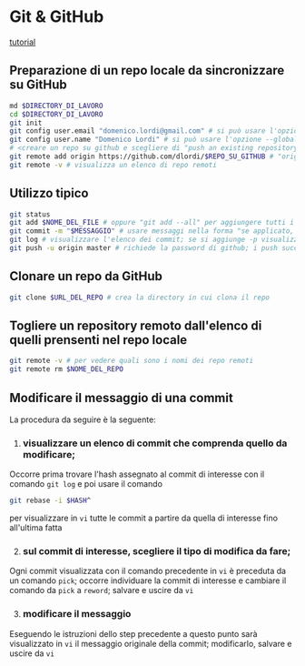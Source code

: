 # Git & GitHub

[tutorial](https://product.hubspot.com/blog/git-and-github-tutorial-for-beginners)

## Preparazione di un repo locale da sincronizzare su GitHub

```sh
md $DIRECTORY_DI_LAVORO
cd $DIRECTORY_DI_LAVORO
git init
git config user.email "domenico.lordi@gmail.com" # si può usare l'opzione --global
git config user.name "Domenico Lordi" # si può usare l'opzione --global
# <creare un repo su github e scegliere di "push an existing repository from command line">
git remote add origin https://github.com/dlordi/$REPO_SU_GITHUB # "origin" è l'alias locale che viene dato al repo remoto (la convenzione è usare "origin")
git remote -v # visualizza un elenco di repo remoti
```

## Utilizzo tipico

```sh
git status
git add $NOME_DEL_FILE # oppure "git add --all" per aggiungere tutti i file, anche in directory di livello superiore oppure "git add ." per aggiugere tutti i file dalla directory corrente e sottodirectory
git commit -m "$MESSAGGIO" # usare messaggi nella forma "se applicato, questo commit farà ..."
git log # visualizzare l'elenco dei commit; se si aggiunge -p visualizza anche le diff
git push -u origin master # richiede la password di github; i push successivi possono essere fatti anche solo con "git push"
```

## Clonare un repo da GitHub

```sh
git clone $URL_DEL_REPO # crea la directory in cui clona il repo
```

## Togliere un repository remoto dall'elenco di quelli prensenti nel repo locale

```sh
git remote -v # per vedere quali sono i nomi dei repo remoti
git remote rm $NOME_DEL_REPO
```

## Modificare il messaggio di una commit

La procedura da seguire è la seguente:
1. ### visualizzare un elenco di commit che comprenda quello da modificare;

Occorre prima trovare l'hash assegnato al commit di interesse con il comando `git log` e poi usare il comando
```sh
git rebase -i $HASH^
```

per visualizzare in `vi` tutte le commit a partire da quella di interesse fino all'ultima fatta

2. ### sul commit di interesse, scegliere il tipo di modifica da fare;

Ogni commit visualizzata con il comando precedente in `vi` è preceduta da un comando `pick`; occorre individuare la commit di interesse e cambiare il comando da `pick` a `reword`; salvare e uscire da `vi`

3. ### modificare il messaggio

Eseguendo le istruzioni dello step precedente a questo punto sarà visualizzato in `vi` il messaggio originale della commit; modificarlo, salvare e uscire da `vi`

